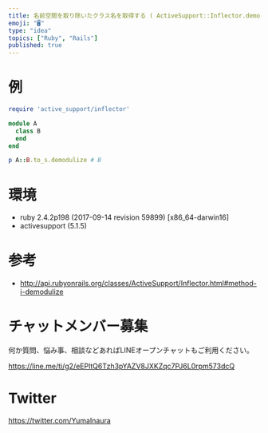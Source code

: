 ```yaml
---
title: 名前空間を取り除いたクラス名を取得する ( ActiveSupport::Inflector.demodulize )
emoji: "🖥"
type: "idea"
topics: ["Ruby", "Rails"]
published: true
---
```


# 例

```rb
require 'active_support/inflector'

module A
  class B
  end
end

p A::B.to_s.demodulize # B
```

# 環境

- ruby 2.4.2p198 (2017-09-14 revision 59899) [x86_64-darwin16]
- activesupport (5.1.5)

# 参考

- http://api.rubyonrails.org/classes/ActiveSupport/Inflector.html#method-i-demodulize








<!-- Update From Qiita API -->

# チャットメンバー募集


何か質問、悩み事、相談などあればLINEオープンチャットもご利用ください。

https://line.me/ti/g2/eEPltQ6Tzh3pYAZV8JXKZqc7PJ6L0rpm573dcQ





# Twitter


https://twitter.com/YumaInaura


<!-- Update From Qiita API -->


